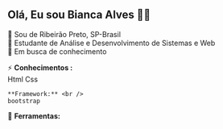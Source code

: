 ## Olá, Eu sou Bianca Alves :woman_technologist:

:pushpin: Sou de Ribeirão Preto, SP-Brasil  <br />
:blue_book: Estudante de Análise e Desenvolvimento de Sistemas e Web <br />
:mag_right: Em busca de conhecimento <br />




⚡  **Conhecimentos :** <br />
   Html
   Css
   
    **Framework:** <br />
    bootstrap


 🧰  **Ferramentas:** <br />

